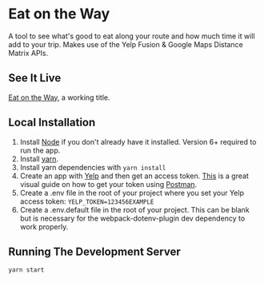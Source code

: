 # Eat on the Way

A tool to see what's good to eat along your route and how much time it will add to your trip. Makes use of the Yelp Fusion & Google Maps Distance Matrix APIs.

## See It Live

[Eat on the Way](https://eat-on-the-way-21.herokuapp.com/), a working title.

## Local Installation

1. Install [Node](https://nodejs.org/en/) if you don't already have it installed. Version 6+ required to run the app.
2. Install [yarn](https://yarnpkg.com/en/).
3. Install yarn dependencies with `yarn install`
4. Create an app with [Yelp](https://www.yelp.com/developers/documentation/v3/authentication) and then get an access token. [This](http://jacklyons.me/yelp-fusion-api-access-token/) is a great visual guide on how to get your token using [Postman](https://www.getpostman.com/).
5. Create a .env file in the root of your project where you set your Yelp access token: `YELP_TOKEN=123456EXAMPLE`
6. Create a .env.default file in the root of your project. This can be blank but is necessary for the webpack-dotenv-plugin dev dependency to work properly.

## Running The Development Server

```
yarn start
```
